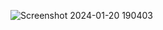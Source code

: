 ![Screenshot 2024-01-20 190403](https://github.com/balavarshini-01/Simple_Login_Page/assets/102917079/51cb0daa-1436-4d70-847a-b9498697dfd6)
